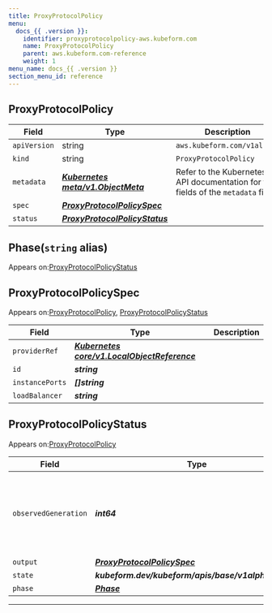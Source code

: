 ```yaml
---
title: ProxyProtocolPolicy
menu:
  docs_{{ .version }}:
    identifier: proxyprotocolpolicy-aws.kubeform.com
    name: ProxyProtocolPolicy
    parent: aws.kubeform.com-reference
    weight: 1
menu_name: docs_{{ .version }}
section_menu_id: reference
---
```


## ProxyProtocolPolicy
| Field | Type | Description |
| ------ | ----- | ----------- |
| `apiVersion` | string | `aws.kubeform.com/v1alpha1` |
|    `kind` | string | `ProxyProtocolPolicy` |
| `metadata` | ***[Kubernetes meta/v1.ObjectMeta](https://v1-18.docs.kubernetes.io/docs/reference/generated/kubernetes-api/v1.18/#objectmeta-v1-meta)***|Refer to the Kubernetes API documentation for the fields of the `metadata` field.|
| `spec` | ***[ProxyProtocolPolicySpec](#proxyprotocolpolicyspec)***||
| `status` | ***[ProxyProtocolPolicyStatus](#proxyprotocolpolicystatus)***||
## Phase(`string` alias)

Appears on:[ProxyProtocolPolicyStatus](#proxyprotocolpolicystatus)

## ProxyProtocolPolicySpec

Appears on:[ProxyProtocolPolicy](#proxyprotocolpolicy), [ProxyProtocolPolicyStatus](#proxyprotocolpolicystatus)

| Field | Type | Description |
| ------ | ----- | ----------- |
| `providerRef` | ***[Kubernetes core/v1.LocalObjectReference](https://v1-18.docs.kubernetes.io/docs/reference/generated/kubernetes-api/v1.18/#localobjectreference-v1-core)***||
| `id` | ***string***||
| `instancePorts` | ***[]string***||
| `loadBalancer` | ***string***||
## ProxyProtocolPolicyStatus

Appears on:[ProxyProtocolPolicy](#proxyprotocolpolicy)

| Field | Type | Description |
| ------ | ----- | ----------- |
| `observedGeneration` | ***int64***| ***(Optional)*** Resource generation, which is updated on mutation by the API Server.|
| `output` | ***[ProxyProtocolPolicySpec](#proxyprotocolpolicyspec)***| ***(Optional)*** |
| `state` | ***kubeform.dev/kubeform/apis/base/v1alpha1.State***| ***(Optional)*** |
| `phase` | ***[Phase](#phase)***| ***(Optional)*** |
---
